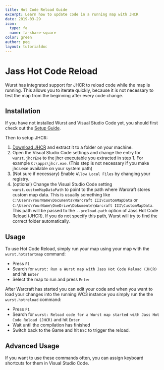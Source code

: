 ```yaml
---
title: Hot Code Reload Guide
excerpt: Learn how to update code in a running map with JHCR
date: 2019-03-29
icon:
  type: fa
  name: fa-share-square
color: green
author: peq
layout: tutorialdoc
---
```


# Jass Hot Code Reload

Wurst has integrated support for JHCR to reload code while the map is running.
This allows you to iterate quickly, because it is not necessary to test the map from the beginning after every code change.

## Installation

If you have not installed Wurst and Visual Studio Code yet, you should first check out the [Setup Guide](/start).

Then to setup JHCR:

1. [Download JHCR](https://www.hiveworkshop.com/threads/jass-hot-code-reload.313811/) and extract it to a folder on your machine.
2. Open the Visual Studio Code settings and change the entry for `wurst.jhcrExe` to the jhcr executable you extracted in step 1. For example `C:\apps\jhcr.exe`. (This step is not necessary if you make jhcr.exe available on your system path)
3. (Not sure if necessary) Enable `Allow Local Files` by changing your registry.
4. (optional) Change the Visual Studio Code setting `wurst.customMapDataPath` to point to the path where Warcraft stores custom map data.
    This is usually something like `C:\Users\YourName\Documents\Warcraft III\CustomMapData` or `C:\Users\YourName\OneDrive\Dokumente\Warcraft III\CustomMapData`. This path will be passed to the `--preload-path` option of Jass Hot Code Reload (JHCR).
    If you do not specify this path, Wurst will try to find the correct folder automatically.

## Usage

To use Hot Code Reload, simply run your map using your map with the `wurst.hotstartmap` command:

 - Press `F1`
 - Search for `wurst: Run a Wurst map with Jass Hot Code Reload (JHCR)` and hit `Enter`
 - Select the map to run and press `Enter`

After Warcraft has started you can edit your code and when you want to load your changes into the running WC3 instance you simply run the the `wurst.hotreload` command:

 - Press `F1`
 - Search for `wurst: Reload code for a Wurst map started with Jass Hot Code Reload (JHCR)` and hit `Enter`
 - Wait until the compilation has finished
 - Switch back to the Game and hit `ESC` to trigger the reload.

## Advanced Usage

If you want to use these commands often, you can assign keyboard shortcuts for them in Visual Studio Code.
